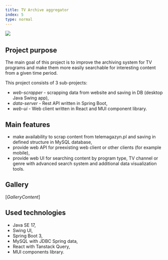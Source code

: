 ```yaml
---
title: TV Archive aggregator
index: 5
type: normal
---
```


[![](https://img.shields.io/badge/github-808080?style=for-the-badge&logo=github)](https://github.com/milosz08/tv-archive-aggregator) &nbsp;

## Project purpose

The main goal of this project is to improve the archiving system for TV programs and make them more easily searchable
for interesting content from a given time period.

This project consists of 3 sub-projects:

- *web-scrapper* - scrapping data from website and saving in DB (desktop Java Swing app),
- *data-server* - Rest API written in Spring Boot,
- *web-ui* - Web client written in React and MUI component library.

## Main features

- make availability to scrap content from telemagazyn.pl and saving in defined structure in MySQL database,
- provide web API for preexisting web client or other clients (for example mobile),
- provide web UI for searching content by program type, TV channel or genre with advanced search system and additional
  data visualization tools.

## Gallery
$[{GalleryContent}]$

## Used technologies

- Java SE 17,
- Swing UI,
- Spring Boot 3,
- MySQL with JDBC Spring data,
- React with Tanstack Query,
- MUI components library.
